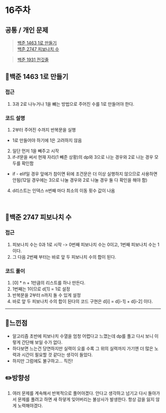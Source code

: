 # 16주차
## 공통 / 개인 문제
> [백준 1463 1로 만들기](https://www.acmicpc.net/problem/1463)<br>
[백준 2747 피보나치 수](https://www.acmicpc.net/problem/2747)

> [백준 1931 전깃줄](https://www.acmicpc.net/problem/1931)


## **📖백준 1463 1로 만들기**

### 접근
1. 3과 2로 나누거나 1을 뺴는 방법으로 주어진 수를 1로 만들어야 한다.
### 코드 설명
1. 2부터 주어진 수까지 반복문을 실행
  - 1로 만들어야 하기에 1은 고려하지 않음
2. 일단 먼저 1을 빼주고 시작
3. if-if문을 써서 현재 자리(1 빼준 상황)의 dp와 3으로 나눈 경우와 2로 나눈 경우 모두를 확인함
  - if - elif일 경우 앞에가 참이면 뒤에 조건문은 더 이상 실행하지 않으므로 사용하면 안됨(12일 경우에는 3으로 나눌 경우와 2로 나눌 경우 둘 다 확인을 해야 함)
4. d리스트는 인덱스 n번째 마다 최소의 이동 횟수 값이 나옴

<br>

## **📖백준 2747 피보나치 수**

### 접근
1. 피보나치 수는 0과 1로 시작 -> 0번째 피보나치 수는 0이고, 1번째 피보나치 수는 1이다. 
2. 그 다음 2번째 부터는 바로 앞 두 피보나치 수의 합이 된다.

### 코드 풀이
1. [0] * n + 1만큼의 리스트를 하나 만든다.
2. 1번째는 1이므로 d[1] = 1로 설정
3. 반복문을 2부터 n까지 돌 수 있게 설정
4. 바로 앞 두 피보나치 수의 합이 된다의 코드 구현은 d[i] = d[i-1] + d[i-2] 이다.


<hr>

## 🌈느낀점
- 알고리즘 초반에 피보나치 수열을 엄청 어렵다고 느꼈는데 dp를 풀고 다시 보니 이렇게 간단해 보일 수가 없다. 
- 하다보면 느는건 당연하지만 실력이 오를 수록 그 위의 실력까지 가기엔 더 많은 노력과 시간이 필요할 것 같다는 생각이 들었다.
- 하지만 그럼에도 불구하고... 직진!

## ✏️방향성
1. 여러 문제를 계속해서 반복적으로 풀어야겠다. 안다고 생각하고 넘기고 다시 돌아가서 문제를 풀려고 하면 새 하얗게 잊어버리는 불상사가 발생한다. 항상 감을 잃지 않게 노력해야겠다.
